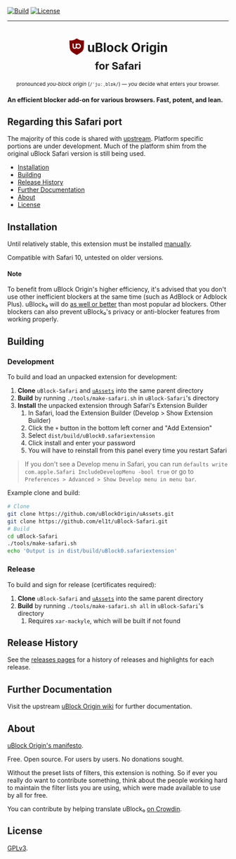 [![Build](https://travis-ci.org/el1t/uBlock-Safari.svg?branch=safari)](https://travis-ci.org/el1t/uBlock-Safari)
[![License](https://img.shields.io/badge/License-GPLv3-blue.svg)](https://github.com/gorhill/uBlock/blob/master/LICENSE.txt)

***

<h1 align="center">
<sub>
<img  src="https://raw.githubusercontent.com/gorhill/uBlock/master/doc/img/icon38@2x.png"
      height="38"
      width="38">
</sub>
uBlock Origin<br>
<small>for Safari</small>
</h1>
<p align="center">
<sup> <!-- Pronounciation -->
      pronounced <i>you-block origin</i> (<code>/ˈjuːˌblɒk/</code>) — <i>you</i> decide what enters your browser.
</sup>
</p>


**An efficient blocker add-on for various browsers. Fast, potent, and lean.**

## Regarding this Safari port

The majority of this code is shared with [upstream](https://github.com/gorhill/uBlock). Platform specific portions are under development.
Much of the platform shim from the original uBlock Safari version is still being used.

* [Installation](#installation)
* [Building](#building)
* [Release History](#release-history)
* [Further Documentation](#further-documentation)
* [About](#about)
* [License](#license)

## Installation

Until relatively stable, this extension must be installed [manually](https://github.com/el1t/uBlock-Safari/tree/safari/dist#install).

Compatible with Safari 10, untested on older versions.

#### Note

To benefit from uBlock Origin's higher efficiency, it's advised that you don't use other inefficient blockers at the same time (such as AdBlock or Adblock Plus). uBlock₀ will do [as well or better](#blocking) than most popular ad blockers. Other blockers can also prevent uBlock₀'s privacy or anti-blocker features from working properly.

## Building

### Development

To build and load an unpacked extension for development:

1. **Clone** `uBlock-Safari` and [`uAssets`](https://github.com/uBlockOrigin/uAssets) into the same parent directory
1. **Build** by running `./tools/make-safari.sh` in `uBlock-Safari`'s directory
1. **Install** the unpacked extension through Safari's Extension Builder
    1. In Safari, load the Extension Builder (Develop > Show Extension Builder)
    1. Click the `+` button in the bottom left corner and "Add Extension"
    1. Select `dist/build/uBlock0.safariextension`
    1. Click install and enter your password
    1. You will have to reinstall from this panel every time you restart Safari

> If you don't see a Develop menu in Safari, you can run
> `defaults write com.apple.Safari IncludeDevelopMenu -bool true`
> or go to `Preferences > Advanced > Show Develop menu in menu bar`.

Example clone and build:

```bash
# Clone
git clone https://github.com/uBlockOrigin/uAssets.git
git clone https://github.com/el1t/uBlock-Safari.git
# Build
cd uBlock-Safari
./tools/make-safari.sh
echo 'Output is in dist/build/uBlock0.safariextension'
```

### Release

To build and sign for release (certificates required):

1. **Clone** `uBlock-Safari` and [`uAssets`](https://github.com/uBlockOrigin/uAssets) into the same parent directory
1. **Build** by running `./tools/make-safari.sh all` in `uBlock-Safari`'s directory
    1. Requires `xar-mackyle`, which will be built if not found

## Release History

See the [releases pages](https://github.com/el1t/uBlock-Safari/releases) for a history of releases and highlights for each release.

## Further Documentation

Visit the upstream [uBlock Origin wiki](https://github.com/gorhill/uBlock/wiki) for further documentation.

## About

[uBlock Origin's manifesto](MANIFESTO.md).

Free. Open source. For users by users. No donations sought.

Without the preset lists of filters, this extension is nothing. So if ever you
really do want to contribute something, think about the people working hard
to maintain the filter lists you are using, which were made available to use by
all for free.

You can contribute by helping translate uBlock₀ [on Crowdin](https://crowdin.net/project/ublock).

## License

[GPLv3](https://github.com/gorhill/uBlock/blob/master/LICENSE.txt).
